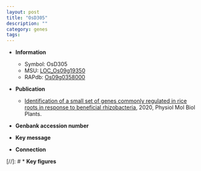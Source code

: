 ```yaml
---
layout: post
title: "OsD305"
description: ""
category: genes
tags: 
---
```


* **Information**  
    + Symbol: OsD305  
    + MSU: [LOC_Os09g19350](http://rice.plantbiology.msu.edu/cgi-bin/ORF_infopage.cgi?orf=LOC_Os09g19350)  
    + RAPdb: [Os09g0358000](http://rapdb.dna.affrc.go.jp/viewer/gbrowse_details/irgsp1?name=Os09g0358000)  

* **Publication**  
    + [Identification of a small set of genes commonly regulated in rice roots in response to beneficial rhizobacteria](http://www.ncbi.nlm.nih.gov/pubmed?term=Identification+of+a+small+set+of+genes+commonly+regulated+in+rice+roots+in+response+to+beneficial+rhizobacteria%5BTitle%5D), 2020, Physiol Mol Biol Plants.

* **Genbank accession number**  

* **Key message**  

* **Connection**  

[//]: # * **Key figures**  


